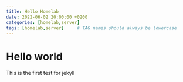 ```yaml
---
title: Hello Homelab
date: 2022-06-02 20:00:00 +0200
categories: [homelab,server]
tags: [homelab,server]     # TAG names should always be lowercase
---
```


# Hello world

This is the first test for jekyll
